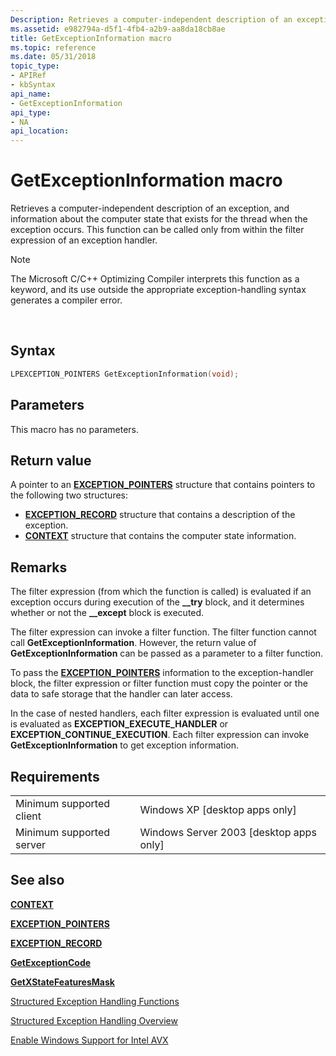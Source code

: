 ```yaml
---
Description: Retrieves a computer-independent description of an exception, and information about the computer state that exists for the thread when the exception occurs. This function can be called only from within the filter expression of an exception handler.
ms.assetid: e982794a-d5f1-4fb4-a2b9-aa8da18cb8ae
title: GetExceptionInformation macro
ms.topic: reference
ms.date: 05/31/2018
topic_type: 
- APIRef
- kbSyntax
api_name: 
- GetExceptionInformation
api_type: 
- NA
api_location: 
---
```


# GetExceptionInformation macro

Retrieves a computer-independent description of an exception, and information about the computer state that exists for the thread when the exception occurs. This function can be called only from within the filter expression of an exception handler.

> [!Note]  
> The Microsoft C/C++ Optimizing Compiler interprets this function as a keyword, and its use outside the appropriate exception-handling syntax generates a compiler error.

 

## Syntax


```C++
LPEXCEPTION_POINTERS GetExceptionInformation(void);
```



## Parameters

This macro has no parameters.

## Return value

A pointer to an [**EXCEPTION\_POINTERS**](/windows/desktop/api/WinNT/ns-winnt-exception_pointers) structure that contains pointers to the following two structures:

-   [**EXCEPTION\_RECORD**](/windows/desktop/api/WinNT/ns-winnt-exception_record) structure that contains a description of the exception.
-   [**CONTEXT**](/windows/desktop/api/WinNT/ns-winnt-arm64_nt_context) structure that contains the computer state information.

## Remarks

The filter expression (from which the function is called) is evaluated if an exception occurs during execution of the **\_\_try** block, and it determines whether or not the **\_\_except** block is executed.

The filter expression can invoke a filter function. The filter function cannot call **GetExceptionInformation**. However, the return value of **GetExceptionInformation** can be passed as a parameter to a filter function.

To pass the [**EXCEPTION\_POINTERS**](/windows/desktop/api/WinNT/ns-winnt-exception_pointers) information to the exception-handler block, the filter expression or filter function must copy the pointer or the data to safe storage that the handler can later access.

In the case of nested handlers, each filter expression is evaluated until one is evaluated as **EXCEPTION\_EXECUTE\_HANDLER** or **EXCEPTION\_CONTINUE\_EXECUTION**. Each filter expression can invoke **GetExceptionInformation** to get exception information.

## Requirements



|                                     |                                                      |
|-------------------------------------|------------------------------------------------------|
| Minimum supported client<br/> | Windows XP \[desktop apps only\]<br/>          |
| Minimum supported server<br/> | Windows Server 2003 \[desktop apps only\]<br/> |



## See also

<dl> <dt>

[**CONTEXT**](/windows/desktop/api/WinNT/ns-winnt-arm64_nt_context)
</dt> <dt>

[**EXCEPTION\_POINTERS**](/windows/desktop/api/WinNT/ns-winnt-exception_pointers)
</dt> <dt>

[**EXCEPTION\_RECORD**](/windows/desktop/api/WinNT/ns-winnt-exception_record)
</dt> <dt>

[**GetExceptionCode**](getexceptioncode.md)
</dt> <dt>

[**GetXStateFeaturesMask**](/windows/desktop/api/WinBase/nf-winbase-getxstatefeaturesmask)
</dt> <dt>

[Structured Exception Handling Functions](structured-exception-handling-functions.md)
</dt> <dt>

[Structured Exception Handling Overview](structured-exception-handling.md)
</dt> <dt>

[Enable Windows Support for Intel AVX](https://msdn.microsoft.com/en-us/library/Ff919571(v=VS.85).aspx)
</dt> </dl>

 

 




